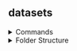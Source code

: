 ## datasets


<details><summary>Commands</summary>

```bash
$ mkdir ivslab_facial_train/
$ unzip ivslab_facial_train.zip -d ivslab_facial_train/
$ unzip yolo_labels.zip
```

</details>


<details><summary>Folder Structure</summary>

```bash
datasets/
    ├── ivslab_facial_train.zip
    ├── ivslab_facial_train/
        ├── 300W/
            ├── images/ (.png / .jpg)
            └── labels/ (.pts)
        ├── afw/
        ├── helen/
        ├── ibug/
        └── IFPW/
    ├── yolo_labels.zip
    └── yolo_labels/
        ├── 300W_labels/
            └── .txt
        ├── afw_labels/
        ├── helen_labels/
        ├── ibug_labels/
        └── IFPW_labels/
```

</details>
